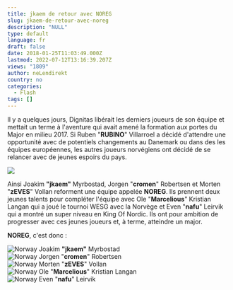 ```yaml
---
title: jkaem de retour avec NOREG
slug: jkaem-de-retour-avec-noreg
description: "NULL"
type: default
language: fr
draft: false
date: 2018-01-25T11:03:49.000Z
lastmod: 2022-07-12T13:16:39.207Z
views: "1809"
author: neLendirekt
country: no
categories:
  - Flash
tags: []
---
```

Il y a quelques jours, Dignitas libérait les derniers joueurs de son équipe et mettait un terme à l'aventure qui avait amené la formation aux portes du Major en milieu 2017\. Si Ruben "**RUBINO**" Villarroel a décidé d'attendre une opportunité avec de potentiels changements au Danemark ou dans des les équipes européennes, les autres joueurs norvégiens ont décidé de se relancer avec de jeunes espoirs du pays.

![](/images/articles/5a69acbfc464b/images/ylVsSDFNMrDUIa7SHv2v7mBCJRhjtktm2lC4OJJa.jpeg)

Ainsi Joakim **"jkaem"** Myrbostad, Jorgen "**cromen**" Robertsen et Morten "**zEVES**" Vollan reforment une équipe appelée **NOREG**. Ils prennent deux jeunes talents pour compléter l'équipe avec Ole "**Marcelious**" Kristian Langan qui a joué le tournoi WESG avec la Norvège et Even "**nafu**" Leirvik qui a montré un super niveau en King Of Nordic. Ils ont pour ambition de progresser avec ces jeunes joueurs et, à terme, atteindre un major. 

**NOREG**, c'est donc :

![Norway](/images/countries/no.svg)⁠ Joakim **"jkaem"** Myrbostad  
![Norway](/images/countries/no.svg)⁠ Jorgen "**cromen**" Robertsen  
![Norway](/images/countries/no.svg)⁠ Morten "**zEVES**" Vollan  
![Norway](/images/countries/no.svg)⁠ Ole "**Marcelious**" Kristian Langan  
![Norway](/images/countries/no.svg)⁠ Even "**nafu**" Leirvik
